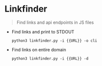 # Linkfinder

> Find links and api endpoints in JS files

- Find links and print to STDOUT

    `python3 linkfinder.py -i {{URL}} -o cli`

- Find links on entire domain

    `python3 linkfinder.py -i {{URL}} -d`